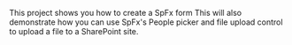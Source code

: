 This project shows you how to create a SpFx form
This will also demonstrate how you can use SpFx's  People picker and file upload control to upload a file to a SharePoint site.

